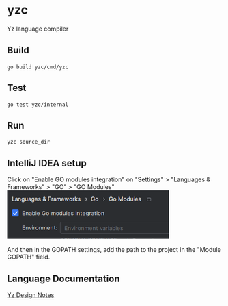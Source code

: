 # yzc
Yz language compiler 

## Build 

```shell
go build yzc/cmd/yzc
```

## Test
```shell
go test yzc/internal
```

## Run
```shell
yzc source_dir 
```

## IntelliJ IDEA setup

Click on "Enable GO modules integration"  on "Settings" > "Languages & Frameworks" > "GO" > "GO Modules"  
![img.png](doc/img.png)

And then in the GOPATH settings, add the path to the project in the "Module GOPATH" field.

## Language Documentation

[Yz Design Notes](https://github.com/oscarryz/yz-design-notes)
